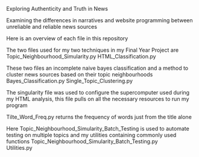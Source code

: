 Exploring Authenticity and Truth in News

Examining the differences in narratives and website programming between unreliable and reliable news sources 

Here is an overview of each file in this repository

The two files used for my two techniques in my Final Year Project are
  Topic_Neighbourhood_Simularity.py 
  HTML_Classification.py 

These two files an incomplete naive bayes classification and a method to cluster news sources based on their topic neighbourhoods
  Bayes_Classification.py 
  Single_Topic_Clustering.py 

 
The singularity file was used to configure the supercomputer used during my HTML analysis, this file pulls on all the necessary resources to run my program

Tilte_Word_Freq.py returns the frequency of words just from the title alone

Here Topic_Neighbourhood_Simularity_Batch_Testing is used to automate testing on multiple topics and my utilities containing commonly used functions
  Topic_Neighbourhood_Simularity_Batch_Testing.py  
  Utilities.py
